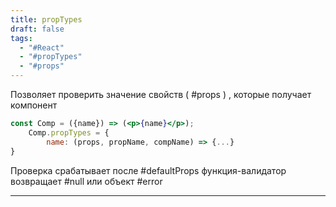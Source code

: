 ```yaml
---
title: propTypes
draft: false
tags:
  - "#React"
  - "#propTypes"
  - "#props"
---
```

Позволяет проверить значение свойств ( #props ) , которые получает компонент
~~~jsx
const Comp = ({name}) => (<p>{name}</p>);
	Comp.propTypes = {
		name: (props, propName, compName) => {...}
}
~~~

Проверка срабатывает после #defaultProps
функция-валидатор возвращает #null или объект #error 

_____
